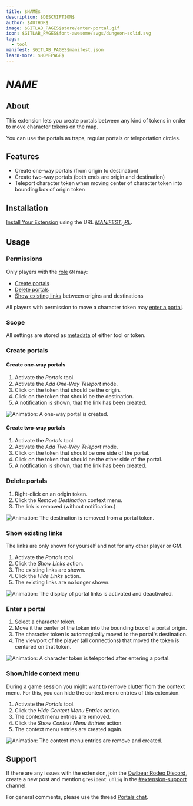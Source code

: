 ```yaml
---
title: $NAME$
description: $DESCRIPTION$
author: $AUTHOR$
image: $GITLAB_PAGES$store/enter-portal.gif
icon: $GITLAB_PAGES$font-awesome/svgs/dungeon-solid.svg
tags:
  - tool
manifest: $GITLAB_PAGES$manifest.json
learn-more: $HOMEPAGE$
---
```


# $NAME$

## About

This extension lets you create portals between any kind of tokens in order to move character tokens on the map.

You can use the portals as traps, regular portals or teleportation circles.

## Features

- Create one-way portals (from origin to destination)
- Create two-way portals (both ends are origin and destination)
- Teleport character token when moving center of character token into bounding box of origin token

## Installation

[Install Your Extension] using the URL [$MANIFEST_URL$](../manifest.json).

[Install Your Extension]: https://docs.owlbear.rodeo/extensions/tutorial-hello-world/install-your-extension/

## Usage

### Permissions

Only players with the [role] `GM` may:

- [Create portals](#create-portals)
- [Delete portals](#delete-portals)
- [Show existing links](#show-existing-links) between origins and destinations

[role]: https://docs.owlbear.rodeo/extensions/apis/player#getrole

All players with permission to move a character token may [enter a portal](#enter-a-portal).

### Scope

All settings are stored as [metadata] of either tool or token.

[metadata]: https://docs.owlbear.rodeo/extensions/reference/metadata

### Create portals

#### Create one-way portals

1. Activate the _Portals_ tool.
2. Activate the _Add One-Way Teleport_ mode.
3. Click on the token that should be the origin.
4. Click on the token that should be the destination.
5. A notification is shown, that the link has been created.

![Animation: A one-way portal is created.]($GITLAB_PAGES$store/create-portal-link.gif)

#### Create two-way portals

1. Activate the _Portals_ tool.
2. Activate the _Add Two-Way Teleport_ mode.
3. Click on the token that should be one side of the portal.
4. Click on the token that should be the other side of the portal.
5. A notification is shown, that the link has been created.

### Delete portals

1. Right-click on an origin token.
2. Click the _Remove Destination_ context menu.
3. The link is removed (without notification.)

![Animation: The destination is removed from a portal token.]($GITLAB_PAGES$store/delete-portal-link.gif)

### Show existing links

The links are only shown for yourself and not for any other player or GM.

1. Activate the _Portals_ tool.
2. Click the _Show Links_ action.
3. The existing links are shown.
4. Click the _Hide Links_ action.
5. The existing links are no longer shown.

![Animation: The display of portal links is activated and deactivated.]($GITLAB_PAGES$store/show-portal-links.gif)

### Enter a portal

1. Select a character token.
2. Move it the center of the token into the bounding box of a portal origin.
3. The character token is automagically moved to the portal's destination.
4. The viewport of the player (all connections) that moved the token is centered on that token.

![Animation: A character token is teleported after entering a portal.]($GITLAB_PAGES$store/enter-portal.gif)

### Show/hide context menu

During a game session you might want to remove clutter from the context menu. For this, you can hide the context menu entries of this extension.

1. Activate the _Portals_ tool.
2. Click the _Hide Context Menu Entries_ action.
3. The context menu entries are removed.
4. Click the _Show Context Menu Entries_ action.
5. The context menu entries are created again.

![Animation: The context menu entries are remove and created.]($GITLAB_PAGES$store/remove-context-menu.gif)

## Support

If there are any issues with the extension, join the [Owlbear Rodeo Discord], create a new post and mention `@resident_uhlig` in the [#extension-support] channel.

For general comments, please use the thread [Portals chat].

[Owlbear Rodeo Discord]: https://discord.gg/UY8AXjhzhe
[#extension-support]: https://discord.com/channels/795808973743194152/1108276291960045578
[Portals chat]: https://discord.com/channels/795808973743194152/1257966858800332861
